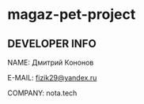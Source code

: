 # magaz-pet-project

## DEVELOPER INFO
NAME: Дмитрий Кононов

E-MAIL: fizik29@yandex.ru

COMPANY: nota.tech